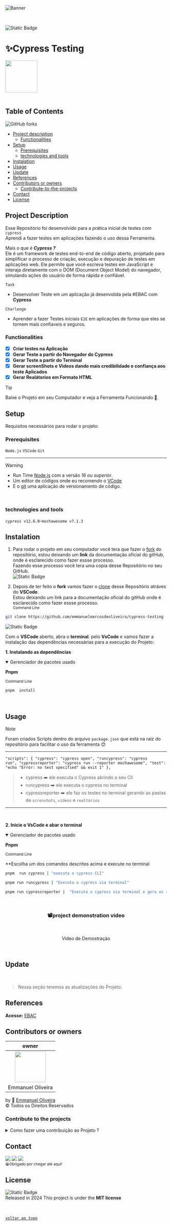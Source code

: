 ![Banner](https://github.com/emmanuelmarcosdeoliveira/servidor-estatico/blob/main/github/emmanuelOliveira.gif)

<br>
<!-- Badge do Projeto -->
<div aling="center">

![Static Badge](https://img.shields.io/badge/--path?style=plastic&logo=cypress&logoColor=%231F878F&logoSize=auto&label=Cypress%20&labelColor=%23fff&color=%231F878F&link=https%3A%2F%2Fwww.cypress.io%2F)

</div>

<!-- Titulo do Projeto -->

# ✨Cypress Testing

<div aling="center">
<!-- Banner do Projeto -->
<img height="100px" src="https://github.com/emmanuelmarcosdeoliveira/servidor-estatico/blob/main/github/cypress.webp" />

</div>

<br>
<!-- Menu -->

## Table of Contents

<!-- Badge de Forks -->

![GitHub forks](https://img.shields.io/github/forks/emmanuelmarcosdeoliveira/contac-list?style=plastic&labelColor=%23000)

- [Project description](#project-description)
  - [Functionalities](#functionalities)
- [Setup](#setup)
  - [Prerequisites](#prerequisites)
  - [technologies and tools](#technologies-and-tools)
- [Instalation](#instalation)
- [Usage](#usage)
- [Update](#update)
- [References](#references)
- [Contributors or owners](#contributors-or-owners)
  - [Contribute-to-the-projects](#contribute-to-the-projects)
- [Contact](#contact)
- [License](#license)

<!-- Descriçào do Projeto -->

## Project Description

Esse Repositório foi desenvolvido para a prática inicial de testes com `cypress`<br>
Aprendi a fazer testes em aplicações fazendo o uso dessa Ferramenta.

Mais o que é **_Cypress ?_**<br>
Ele é um framework de testes end-to-end de código aberto, projetado para simplificar o processo de criação, execução e depuração de testes em aplicações web. Ele permite que você escreva testes em JavaScript e interaja diretamente com o DOM (Document Object Model) do navegador, simulando ações do usuário de forma rápida e confiável.

`Task`

- Desenvolver Teste em um aplicação já desenvolida pela #EBAC com **Cypress**

`Charlenge`

- Aprender a fazer Testes iniciais `E2E` em aplicações de forma que eles se tornem mais confiaveis e seguros.

### Functionalities

- [x] **Criar testes na Aplicação**
- [x] **Gerar Teste a partir do Navegador do Cypress**<br>
- [x] **Gerar Teste a partir do Terminal**<br>
- [x] **Gerar screenShots e Videos dando mais credibilidade e confiança aos teste Aplicados**
- [x] **Gerar Realátorios em Formato HTML**

> [!TIP]
>
> Baixe o Projeto em seu Computador e veja a Ferramenta Funcionando 🚀.

<!-- Setup do Projeto -->

## Setup

Requisitos necessários para rodar o projeto:<br>

<!-- ### Recommended IDE Setup

[VSCode](https://code.visualstudio.com/) + [Volar](https://marketplace.visualstudio.com/items?itemName=Vue.volar) (and disable Vetur) + [TypeScript Vue Plugin (Volar)](https://marketplace.visualstudio.com/items?itemName=Vue.vscode-typescript-vue-plugin). -->

### Prerequisites

>

`Node.js` `VSCode` `Git`

---

> [!WARNING]
>
> - Run Time [Node.js](https://nodejs.org/en/) com a versão _16 ou superior_.<br>
> - Um editor de códigos onde eu recomendo o [VCode](https://code.visualstudio.com/)<br>
> - E o [git](https://git-scm.com/downloads) uma aplicação de versionamento de código.

<br>
<!-- > - Extensão do VSCode [**Live Server**](https://marketplace.visualstudio.com/items?itemName=ritwickdey.LiveServer) -->

### technologies and tools

`cypress v12.6.0`-`mochawesome v7.1.3`

<!-- Bagde dos Repositórios, Node.js Git e Vscode -->
<!-- <img src="https://img.shields.io/badge/Node.js-43853D?style=for-the-badge&logo=node.js&logoColor=white" alt="Node.js"/>
<img src="https://img.shields.io/badge/git-%23F05033.svg?style=for-the-badge&logo=git&logoColor=white" alt="VSCode"/>
<img src="https://img.shields.io/badge/Visual%20Studio%20Code-0078d7.svg?style=for-the-badge&logo=visual-studio-code&logoColor=white"/> -->

## Instalation

1. Para rodar o projeto em seu computador você tera que fazer o [fork](https://docs.github.com/pt/pull-requests/collaborating-with-pull-requests/working-with-forks/fork-a-repo) do repositório, estou deixando um **link** da documentação oficial do gitHub, onde é esclarecido como fazer essse processo.<br>
   Fazendo esse processo você tera uma copia desse Repositório no seu GitHub.
   <br>
   <img alt="Static Badge" src="https://img.shields.io/badge/-path?style=social&logo=git&label=GitHub%20Docs&color=%23000">
   <a href="https://docs.github.com/pt/pull-requests/collaborating-with-pull-requests/working-with-forks/fork-a-repo"></a>

2. Depois de ter feito o **fork** vamos fazer o [clone](https://docs.github.com/pt/repositories/creating-and-managing-repositories/cloning-a-repository) desse Repositório atráves do **VSCode**. </br>
   Estou deixando um link para a documentação oficial do gitHub onde é esclarecido como fazer essse processo.
   <br>
   <sub>Command Line</sub>

```bash
git clone https://github.com/emmanuelmarcosdeoliveira/cypress-testing
```

<img alt="Static Badge" src="https://img.shields.io/badge/-path?style=social&logo=git&label=GitHub%20Docs&color=%23000">
<a href="https://docs.github.com/pt/repositories/creating-and-managing-repositories/cloning-a-repository"></a>

Com o **VSCode** aberto, abra o **terminal**. pelo **VsCode** e vamos fazer a instalação das dependências necessárias para a execução do Projeto:

**1. Instalando as dependências**<br>

 <details open>

<summary>Gerenciador de pacotes usado</summary>

**Pnpm**

</sdetais>

<sub>Command Line</sub>

```bash
pnpm  install
```

<!-- Bagde das Tecnologias-->

<!-- <div align='left'>
<img src="https://img.shields.io/badge/React-20232A?style=for-the-badge&logo=react&logoColor=61DAFB" alt="React"/>
<img src="https://img.shields.io/badge/TypeScript-007ACC?style=for-the-badge&logo=typescript&logoColor=white"/>
<img src="https://img.shields.io/badge/eslint-3A33D1?style=for-the-badge&logo=eslint&logoColor=white"/>
<img src="https://img.shields.io/badge/prettier-1A2C34?style=for-the-badge&logo=prettier&logoColor=F7BA3E"/>
<img src="https://img.shields.io/badge/styled--components-DB7093?style=for-the-badge&logo=styled-components&logoColor=white"/> -->
<br>

## Usage

> [!NOTE]
> Foram criados Scripts dentro do arquivo `package.json` que está na raiz do repositório para facilitar o uso da ferramenta 😊

---

<code>"scripts": {
"cypress": "cypress open",
"runcypress": "cypress run",
"cypressreporter": "cypress run --reporter mochawesome",
"test": "echo \"Error: no test specified\" && exit 1"
},
</code>

> - cypress ➡️ ele executa o Cypress abrindo a seu Cli
> - runcypress ➡️ ele executa o cypress no terminal
> - cypressreporter ➡️ ele faz os testes no terminal gerando as pastas de `screnshots`, `videos` e `realtórios`

---

  <br>

**2. Inicie o VsCode e abar o terminal**<br>

<details open>

<summary>Gerenciador de pacotes usado</summary>

**Pnpm**

</sdetais>

<sub>Command Line</sub>

\*\*Escolha um dos comandos descritos acima e execute no terminal

```bash
pnpm  run cypress | "executa o cypress CLI"

pnpm run runcypress | "Executa o cypress via terminal"

pnpm run cypressreporter |  "Executa o cypress via terminal e gera os relatórios, videos e screenShot"

```

</br>

 <h3 align="center">📽️project demonstration video</h3>
<br>
<p align="center">Video de Demostraçào</p>

<br>

## Update

<br>

> Nessa seção teremos as atualizações do Projeto:

## References

**Acesse:** [EBAC](https://ebaconline.com.br/)

## Contributors or owners

|                                     owner                                     |
| :---------------------------------------------------------------------------: |
| <img height="96px" src="https://www.github.com/emmanuelmarcosdeoliveira.png"> |
|                               Emmanuel Oliveira                               |

by 💖 [Emmanuel Oliveira](https://www.linkedin.com/feed/?trk=homepage-basic_sign-in-submit)<br>
&copy; Todos os Direitos Reservados

### Contribute to the projects

<details>
<summary>Como fazer uma contribuição ao Projeto ?</summary>
 
 - Familiarize-se com a documentação do projeto, que geralmente inclui guias de instalação.<br>
- Explore o código do projeto para entender sua estrutura e funcionamento.
<br>

**Faça um Fork**

- Crie uma cópia (fork) do repositório original em sua conta do GitHub.<br>

<img alt="Static Badge" src="https://img.shields.io/badge/-path?style=social&logo=git&label=GitHub%20Docs&color=%23000">
<a href="https://docs.github.com/pt/pull-requests/collaborating-with-pull-requests/working-with-forks/fork-a-repo"></a>

**Clone o Repositório**

Isso criará uma cópia local do projeto, onde você poderá fazer suas modificações.

<img alt="Static Badge" src="https://img.shields.io/badge/-path?style=social&logo=git&label=GitHub%20Docs&color=%23000">
<a href="https://docs.github.com/pt/repositories/creating-and-managing-repositories/cloning-a-repository"></a>

**Crie uma Nova Branch:**

- Crie uma nova branch para isolar suas alterações.<br>
- Isso facilita a organização do seu trabalho e a criação de pull requests.<br>

**Faça as Alterações:**

- Crie funcionalidades, mude estilos ou resolva `bugs` que iram contribuir para a melhoria do Projeto.<br>

**Crie um Pull Request:**

- Inclua uma descrição clara das suas alterações e explique como elas resolvem o problema ou melhoram o projeto.<br>
- Solicitação: Envie um pull request para o repositório original, solicitando que suas alterações sejam incorporadas ao projeto.
  <br>

**Revise e Responda a Feedback:**

- Colabore: Os mantenedores do projeto podem solicitar alterações ou fornecer feedback sobre o seu código.

</details>

## Contact

<a href ="https://wa.me/5511968336094"><img src="https://img.shields.io/badge/WhatsApp-25D366?style=for-the-badge&logo=whatsapp&logoColor=white"></a>
<a href = "mailto:oliveira.devfullstack@gmail.com"><img src="https://img.shields.io/badge/-Gmail-%23333?style=for-the-badge&logo=gmail&logoColor=white" target="_blank"></a>
<a href="https://www.linkedin.com/in/oliveira-marcos-emmanuel?lipi=urn%3Ali%3Apage%3Ad_flagship3_profile_view_base_contact_details%3BUetG4s3ZT76Byt3XWdZ2Tg%3D%3D" target="_blank"><img src="https://img.shields.io/badge/-LinkedIn-%230077B5?style=for-the-badge&logo=linkedin&logoColor=white" target="_blank"></a><br>
<sub>😁Obrigado por chegar até aqui!<sub>

## License

![Static Badge](https://img.shields.io/badge/--path?style=plastic&logo=mit&logoSize=auto&label=license%20MIT&labelColor=%23555555&color=%2397CA00)<br>
Released in 2024 This project is under the **MIT license**<br>
<br>
<br>

[`voltar ao topo`](#table-of-contents)
